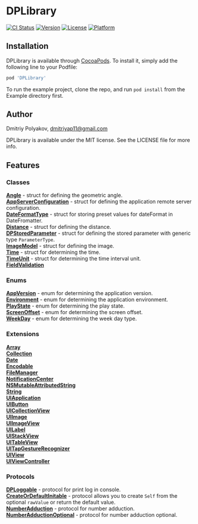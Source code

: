 # DPLibrary

[![CI Status](https://img.shields.io/travis/dmitriyap11/DPLibrary.svg?style=flat)](https://travis-ci.org/dmitriyap11/DPLibrary)
[![Version](https://img.shields.io/cocoapods/v/DPLibrary.svg?style=flat)](https://cocoapods.org/pods/DPLibrary)
[![License](https://img.shields.io/cocoapods/l/DPLibrary.svg?style=flat)](https://cocoapods.org/pods/DPLibrary)
[![Platform](https://img.shields.io/cocoapods/p/DPLibrary.svg?style=flat)](https://cocoapods.org/pods/DPLibrary)

## Installation

DPLibrary is available through [CocoaPods](https://cocoapods.org). To install
it, simply add the following line to your Podfile:

```ruby
pod 'DPLibrary'
```

To run the example project, clone the repo, and run `pod install` from the Example directory first.

## Author

Dmitriy Polyakov, dmitriyap11@gmail.com

DPLibrary is available under the MIT license. See the LICENSE file for more info.

## Features

### Classes

[**Angle**](https://github.com/DPLibs/DPLibrary/blob/develop/DPLibrary/Classes/Angle.swift) - struct for defining the geometric angle.<br/>
[**AppServerConfiguration**](https://github.com/DPLibs/DPLibrary/blob/develop/DPLibrary/Classes/AppServerConfiguration.swift) - struct for defining the application remote server configuration.<br/>
[**DateFormatType**](https://github.com/DPLibs/DPLibrary/blob/develop/DPLibrary/Classes/DateFormatType.swift) - struct for storing preset values for dateFormat in DateFromatter.<br/>
[**Distance**](https://github.com/DPLibs/DPLibrary/blob/develop/DPLibrary/Classes/Distance.swift) - struct for defining the distance.<br/>
[**DPStoredParameter**](https://github.com/DPLibs/DPLibrary/blob/develop/DPLibrary/Classes/DPStoredParameter.swift) - struct for defining the stored parameter with generic type `ParameterType`. <br/>
[**ImageModel**](https://github.com/DPLibs/DPLibrary/blob/develop/DPLibrary/Classes/ImageModel.swift) - struct for defining the image.<br/>
[**Time**](https://github.com/DPLibs/DPLibrary/blob/develop/DPLibrary/Classes/Time.swift) - struct for determining the time.<br/>
[**TimeUnit**](https://github.com/DPLibs/DPLibrary/blob/develop/DPLibrary/Classes/TimeUnit.swift) - struct for determining the time interval unit.<br/>
[**FieldValidation**](https://github.com/DPLibs/DPLibrary/blob/develop/DPLibrary/Classes/FieldValidation)<br/>

### Enums

[**AppVersion**](https://github.com/DPLibs/DPLibrary/blob/develop/DPLibrary/Enums/AppVersion.swift) - enum for determining the application version.<br/>
[**Environment**](https://github.com/DPLibs/DPLibrary/blob/develop/DPLibrary/Enums/Environment.swift) - enum for determining the application environment.<br/>
[**PlayState**](https://github.com/DPLibs/DPLibrary/blob/develop/DPLibrary/Enums/PlayState.swift) - enum for determining the play state.<br/>
[**ScreenOffset**](https://github.com/DPLibs/DPLibrary/blob/develop/DPLibrary/Enums/ScreenOffset.swift) - enum for determining the screen offset.<br/>
[**WeekDay**](https://github.com/DPLibs/DPLibrary/blob/develop/DPLibrary/Enums/WeekDay.swift) - enum for determining the week day type.<br/>

### Extensions

[**Array**](https://github.com/DPLibs/DPLibrary/blob/develop/DPLibrary/Extensions/Array+Extensions.swift)<br/>
[**Collection**](https://github.com/DPLibs/DPLibrary/blob/develop/DPLibrary/Extensions/Collection+Extensions.swift)<br/>
[**Date**](https://github.com/DPLibs/DPLibrary/blob/develop/DPLibrary/Extensions/Date+Extensions.swift)<br/>
[**Encodable**](https://github.com/DPLibs/DPLibrary/blob/develop/DPLibrary/Extensions/Encodable+Extensions.swift)<br/>
[**FileManager**](https://github.com/DPLibs/DPLibrary/blob/develop/DPLibrary/Extensions/FileManager+Extensions.swift)<br/>
[**NotificationCenter**](https://github.com/DPLibs/DPLibrary/blob/develop/DPLibrary/Extensions/NotificationCenter+Extensions.swift)<br/>
[**NSMutableAttributedString**](https://github.com/DPLibs/DPLibrary/blob/develop/DPLibrary/Extensions/NSMutableAttributedString+Extensions.swift)<br/>
[**String**](https://github.com/DPLibs/DPLibrary/blob/develop/DPLibrary/Extensions/String+Extensions.swift)<br/>
[**UIApplication**](https://github.com/DPLibs/DPLibrary/blob/develop/DPLibrary/Extensions/UIApplication+Extensions.swift)<br/>
[**UIButton**](https://github.com/DPLibs/DPLibrary/blob/develop/DPLibrary/Extensions/UIButton+Extensions.swift)<br/>
[**UICollectionView**](https://github.com/DPLibs/DPLibrary/blob/develop/DPLibrary/Extensions/UICollectionView+Extensions.swift)<br/>
[**UIImage**](https://github.com/DPLibs/DPLibrary/blob/develop/DPLibrary/Extensions/UIImage+Extensions.swift)<br/>
[**UIImageView**](https://github.com/DPLibs/DPLibrary/blob/develop/DPLibrary/Extensions/UIImageView+Extensions.swift)<br/>
[**UILabel**](https://github.com/DPLibs/DPLibrary/blob/develop/DPLibrary/Extensions/UILabel+Extensions.swift)<br/>
[**UIStackView**](https://github.com/DPLibs/DPLibrary/blob/develop/DPLibrary/Extensions/UIStackView+Extensions.swift)<br/>
[**UITableView**](https://github.com/DPLibs/DPLibrary/blob/develop/DPLibrary/Extensions/UITableView+Extensions.swift)<br/>
[**UITapGestureRecognizer**](https://github.com/DPLibs/DPLibrary/blob/develop/DPLibrary/Extensions/UITapGestureRecognizer+Extensions.swift)<br/>
[**UIView**](https://github.com/DPLibs/DPLibrary/blob/develop/DPLibrary/Extensions/UIView+Extensions.swift)<br/>
[**UIViewController**](https://github.com/DPLibs/DPLibrary/blob/develop/DPLibrary/Extensions/UIViewController+Extensions.swift)<br/>

### Protocols

[**DPLoggable**](https://github.com/DPLibs/DPLibrary/blob/develop/DPLibrary/Protocols/DPLoggable.swift) - protocol for print log in console.<br/>
[**CreateOrDefaultInitable**](https://github.com/DPLibs/DPLibrary/blob/develop/DPLibrary/Protocols/CreateOrDefaultInitable.swift) - protocol allows you to create `Self` from the optional `rawValue` or return the default value.<br/>
[**NumberAdduction**](https://github.com/DPLibs/DPLibrary/blob/develop/DPLibrary/Protocols/NumberAdduction/NumberAdduction.swift) - protocol for number adduction.<br/>
[**NumberAdductionOptional**](https://github.com/DPLibs/DPLibrary/blob/develop/DPLibrary/Protocols/NumberAdduction/NumberAdductionOptional.swift) - protocol for number adduction optional.<br/>
